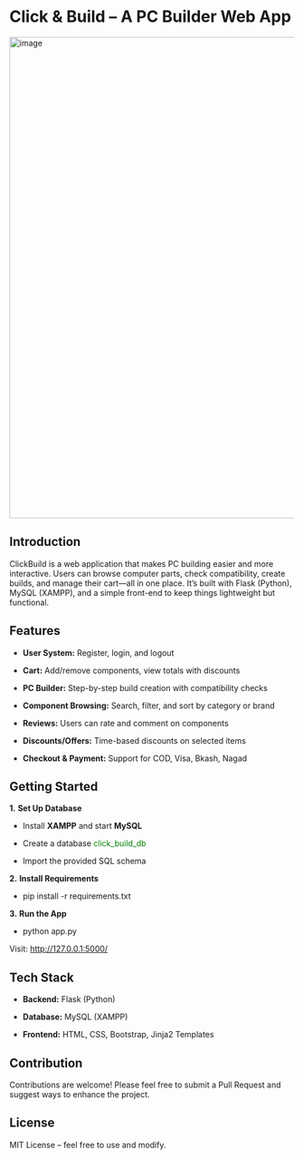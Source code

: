 
# Click & Build – A PC Builder Web App





 <img width="1869" height="849" alt="image" src="https://github.com/user-attachments/assets/34b1d2e1-6974-4648-9e8d-08790e08370b" />

## Introduction
ClickBuild is a web application that makes PC building easier and more interactive.
Users can browse computer parts, check compatibility, create builds, and manage their cart—all in one place.
It’s built with Flask (Python), MySQL (XAMPP), and a simple front-end to keep things lightweight but functional.




## Features
+ **User System:**  Register, login, and logout

+ **Cart:** Add/remove components, view totals with discounts

+ **PC Builder:** Step-by-step build creation with compatibility checks


+ **Component Browsing:** Search, filter, and sort by category or brand


+ **Reviews:** Users can rate and comment on components


+ **Discounts/Offers:** Time-based discounts on selected items


+ **Checkout & Payment:** Support for COD, Visa, Bkash, Nagad

## Getting Started
**1.** **Set Up Database**
+ Install **XAMPP** and start **MySQL**


+ Create a database <span style="color: green;"> click_build_db </span>


+ Import the provided SQL schema 

**2.** **Install Requirements**
+ pip install -r requirements.txt

**3.** **Run the App**
+ python app.py

Visit: http://127.0.0.1:5000/





## Tech Stack
+ **Backend:** Flask (Python)


+ **Database:** MySQL (XAMPP)


+ **Frontend:** HTML, CSS, Bootstrap, Jinja2 Templates
## Contribution
Contributions are welcome! Please feel free to submit a Pull Request and suggest ways to enhance the project. 
## License
MIT License – feel free to use and modify.
